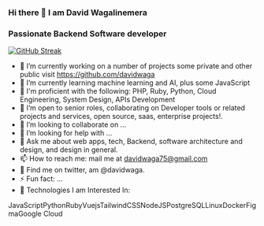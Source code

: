 ### Hi there 👋 I am David Wagalinemera
### Passionate Backend Software developer

[![GitHub Streak](https://github-readme-streak-stats.herokuapp.com?user=davidwaga)](https://git.io/streak-stats)

- 🔭 I’m currently working on a number of projects some private and other public visit https://github.com/davidwaga
- 🌱 I’m currently learning machine learning and AI, plus some JavaScript
- 🧠 I'm proficient with the following: PHP, Ruby, Python, Cloud Engineering, System Design, APIs Development
- 🤝 I’m open to senior roles, collaborating on Developer tools or related projects and services, open source, saas, enterprise projects!.
- 👯 I’m looking to collaborate on ...
- 🤔 I’m looking for help with ...
- 💬 Ask me about web apps, tech, Backend, software architecture and design, and design in general.
- 📫 How to reach me: mail me at davidwaga75@gmail.com
- 📄 Find me on twitter, am @davidwaga.
- ⚡ Fun fact: ...
- 🦄 Technologies I am Interested In:

JavaScriptPythonRubyVuejsTailwindCSSNodeJSPostgreSQLLinuxDockerFigmaGoogle Cloud
